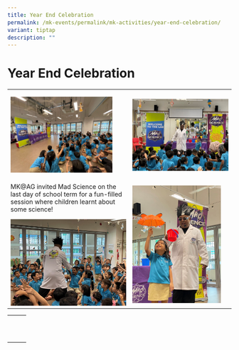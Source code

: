 ```yaml
---
title: Year End Celebration
permalink: /mk-events/permalink/mk-activities/year-end-celebration/
variant: tiptap
description: ""
---
```

<h1>Year End Celebration</h1><table><tbody><tr><td rowspan="1" colspan="1"><p></p><div class="isomer-image-wrapper"><img style="width: 88%;" height="auto" width="100%" alt="MK@AG invited Mad Science on the last day of school term for a fun-filled session." src="/images/MK/Year End Celebration/1_1.jpg"></div></td><td rowspan="1" colspan="1"><p></p><div class="isomer-image-wrapper"><img style="width: 100%" height="auto" width="100%" alt="MK@AG invited Mad Science on the last day of school term for a fun-filled session." src="/images/MK/Year End Celebration/1_2.jpg"></div></td></tr><tr><td rowspan="1" colspan="1"><p>MK@AG invited Mad Science on the last day of school term for a fun-filled session where children learnt about some science!</p><div class="isomer-image-wrapper"><img style="width: 100%" height="auto" width="100%" alt="MK@AG invited Mad Science on the last day of school term for a fun-filled session." src="/images/MK/Year End Celebration/1_3.jpg"></div></td><td rowspan="1" colspan="1"><p></p><div class="isomer-image-wrapper"><img style="width: 92%;" height="auto" width="100%" alt="" src="/images/MK/Year End Celebration/1_4.jpg"></div></td></tr></tbody></table><table><tbody><tr><th rowspan="1" colspan="1"><p></p></th><th rowspan="1" colspan="1"><p></p></th><th rowspan="1" colspan="1"><p></p></th></tr><tr><td rowspan="1" colspan="1"><p></p></td><td rowspan="1" colspan="1"><p></p></td><td rowspan="1" colspan="1"><p></p></td></tr><tr><td rowspan="1" colspan="1"><p></p></td><td rowspan="1" colspan="1"><p></p></td><td rowspan="1" colspan="1"><p></p></td></tr></tbody></table><p></p>